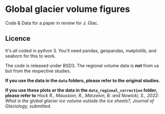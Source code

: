 # Global glacier volume figures

Code & Data for a paper in review for J. Glac.

## Licence 

It's all coded in python 3. You'll need pandas, geopandas, matplotlib, and seaborn for this to work.

The code is released under BSD3. The regional volume data is **not** from us but from the respective studies. 

**If you use the data in the `data` folders, please refer to the original studies.**

**If you use these plots or the data in the `data_regional_correction` folder, please refer to** *Hock R., Maussion, R., Marzeion, B. and Nowicki, S., 2022: What is the global glacier ice volume outside the ice sheets?, Journal of Glaciology, submitted.*
